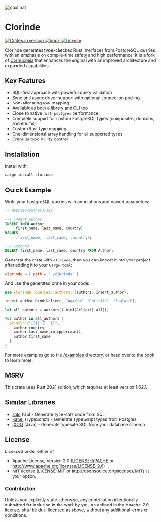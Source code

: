 ![cool hat](https://raw.githubusercontent.com/halcyonnouveau/clorinde/refs/heads/main/docs/assets/clorinde_hat.png)

# Clorinde

<a href="https://crates.io/crates/clorinde">
  <img src="https://img.shields.io/crates/v/clorinde.svg?style=flat-square"
  alt="Crates.io version" />
</a>

<a href="https://halcyonnouveau.github.io/clorinde/">
  <img src="https://img.shields.io/badge/book-latest-blue?logo=mdbook&style=flat-square" alt="book">
</a>

<a href="https://github.com/halcyonnouveau/clorinde#License">
  <img src="https://img.shields.io/badge/License-APACHE--2.0%2FMIT-blue?style=flat-square" alt="License">
</a>

Clorinde generates type-checked Rust interfaces from PostgreSQL queries, with an emphasis on compile-time safety and high performance. It is a fork of [Cornucopia](https://github.com/cornucopia-rs/cornucopia) that enhances the original with an improved architecture and expanded capabilities.

## Key Features

* SQL-first approach with powerful query validation
* Sync and async driver support with optional connection pooling
* Non-allocating row mapping
* Available as both a library and CLI tool
* Close to native `rust-postgres` performance
* Complete support for custom PostgreSQL types (composites, domains, and enums)
* Custom Rust type mapping
* One-dimensional array handling for all supported types
* Granular type nullity control

## Installation

Install with:

```bash
cargo install clorinde
```

## Quick Example
Write your PostgreSQL queries with annotations and named parameters:
```sql
-- queries/authors.sql

--! insert_author
INSERT INTO Author
    (first_name, last_name, country)
VALUES
    (:first_name, :last_name, :country);

--! authors
SELECT first_name, last_name, country FROM Author;
```

Generate the crate with `clorinde`, then you can import it into your project after adding it to your `Cargo.toml`:
```toml
clorinde = { path = "./clorinde" }
```

And use the generated crate in your code:
```rust
use clorinde::queries::authors::{authors, insert_author};

insert_author.bind(&client, "Agatha", "Christie", "England");

let all_authors = authors().bind(&client).all();

for author in all_authors {
  println!("[{}] {}, {}",
    author.country,
    author.last_name.to_uppercase(),
    author.first_name
  )
}
```

For more examples go to the [/examples](https://github.com/halcyonnouveau/clorinde/tree/main/examples) directory, or head over to the [book](https://halcyonnouveau.github.io/clorinde/) to learn more.

## MSRV

This crate uses Rust 2021 edition, which requires at least version 1.62.1.

## Similar Libraries

- [sqlc](https://github.com/sqlc-dev/sqlc) (Go) - Generate type-safe code from SQL
- [Kanel](https://github.com/kristiandupont/kanel) (TypeScript) - Generate TypeScript types from Postgres
- [jOOQ](https://github.com/jOOQ/jOOQ) (Java) - Generate typesafe SQL from your database schema

## License

Licensed under either of
 * Apache License, Version 2.0 ([LICENSE-APACHE](LICENSE-APACHE) or http://www.apache.org/licenses/LICENSE-2.0)
 * MIT license ([LICENSE-MIT](LICENSE-MIT) or http://opensource.org/licenses/MIT)
at your option.

### Contribution

Unless you explicitly state otherwise, any contribution intentionally submitted
for inclusion in the work by you, as defined in the Apache-2.0 license, shall be dual licensed as above, without any
additional terms or conditions.
